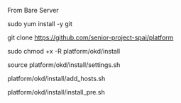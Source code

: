 From Bare Server

sudo yum install -y git

git clone https://github.com/senior-project-spai/platform

sudo chmod +x -R platform/okd/install

source platform/okd/install/settings.sh

platform/okd/install/add_hosts.sh

platform/okd/install/install_pre.sh
